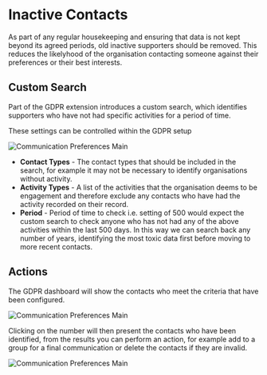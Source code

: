 # Inactive Contacts

As part of any regular housekeeping and ensuring that data is not kept beyond its agreed periods, old inactive supporters should be removed. This reduces the likelyhood of the organisation contacting someone against their preferences or their best interests.

## Custom Search

Part of the GDPR extension introduces a custom search, which identifies supporters who have not had specific activities for a period of time.

These settings can be controlled within the GDPR setup

![Communication Preferences Main](/images/inactive-settings.png)

* **Contact Types** - The contact types that should be included in the search, for example it may not be necessary to identify organisations without activity. 
* **Activity Types** - A list of the activities that the organisation deems to be engagement and therefore exclude any contacts who have had the activity recorded on their record. 
* **Period** - Period of time to check i.e. setting of 500 would expect the custom search to check anyone who has not had any of the above activities within the last 500 days. In this way we can search back any number of years, identifying the most toxic data first before moving to more recent contacts.

## Actions

The GDPR dashboard will show the contacts who meet the criteria that have been configured.

![Communication Preferences Main](/images/inactive-dashboard.png)

Clicking on the number will then present the contacts who have been identified, from the results you can perform an action, for example add to a group for a final communication or delete the contacts if they are invalid.

![Communication Preferences Main](/images/inactive-actions.png)

